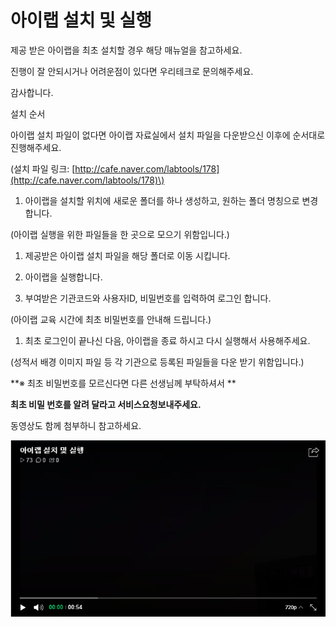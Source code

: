 # 아이랩 설치 및 실행

제공 받은 아이랩을 최초 설치할 경우 해당 매뉴얼을 참고하세요.

진행이 잘 안되시거나 어려운점이 있다면 우리테크로 문의해주세요.

감사합니다.

설치 순서

아이랩 설치 파일이 없다면 아이랩 자료실에서 설치 파일을 다운받으신 이후에 순서대로 진행해주세요.

\(설치 파일 링크: [http://cafe.naver.com/labtools/178](http://cafe.naver.com/labtools/178)\)

1. 아이랩을 설치할 위치에 새로운 폴더를 하나 생성하고, 원하는 폴더 명칭으로 변경합니다.

\(아이랩 실행을 위한 파일들을 한 곳으로 모으기 위함입니다.\)

1. 제공받은 아이랩 설치 파일을 해당 폴더로 이동 시킵니다.

2. 아이랩을 실행합니다.

3. 부여받은 기관코드와 사용자ID, 비밀번호를 입력하여 로그인 합니다.

\(아이랩 교육 시간에 최초 비밀번호를 안내해 드립니다.\)

1. 최초 로그인이 끝나신 다음, 아이랩을 종료 하시고 다시 실행해서 사용해주세요.

\(성적서 배경 이미지 파일 등 각 기관으로 등록된 파일들을 다운 받기 위함입니다.\)

**※ 최초 비밀번호를 모르신다면 다른 선생님께 부탁하셔서 **

**최초 비밀 번호를 알려 달라고 서비스요청보내주세요.**

동영상도 함께 첨부하니 참고하세요.

[![](/assets/000공통기능/설치동영상01.png)](http://serviceapi.nmv.naver.com/flash/convertIframeTag.nhn?vid=820A56D9E287C9EB9D1A6B9438F8028AAF5E&outKey=V126cc34305660a65f77f675b389fa5c322ed114afd78585c3664675b389fa5c322ed&width=544&height=306)


